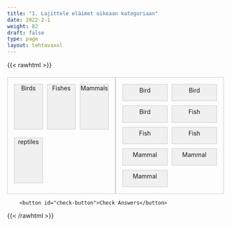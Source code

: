 ```yaml
---
title: "1. Lajittele eläimet oikeaan kategoriaan"
date: 2022-2-1
weight: 82
draft: false
type: page
layout: tehtavaxxl
---
```

{{< rawhtml >}}
    <div class="container">

   <div class="game-area">
            <div class="categories">
                <div class="category" data-category="bird">Birds</div>
                <div class="category" data-category="fish">Fishes</div>
                <div class="category" data-category="mammal">Mammals</div>
            <div class="category" data-category="reptile">reptiles</div>
            </div>
            <div class="animals">
                <div class="animal" draggable="true" data-category="bird">Bird</div>
                <div class="animal" draggable="true" data-category="bird">Bird</div>
                <div class="animal" draggable="true" data-category="bird">Bird</div>
                <div class="animal" draggable="true" data-category="fish">Fish</div>
                <div class="animal" draggable="true" data-category="fish">Fish</div>
                <div class="animal" draggable="true" data-category="fish">Fish</div>
                <div class="animal" draggable="true" data-category="mammal">Mammal</div>
                <div class="animal" draggable="true" data-category="mammal">Mammal</div>
                <div class="animal" draggable="true" data-category="mammal">Mammal</div>
            </div>
        </div> 
      </div>
        
        <button id="check-button">Check Answers</button>


<style>

.container {
    text-align: center;
    margin-top: 20px;
}

.game-area {
    display: flex;
    justify-content: space-between;
    margin-top: 20px;
}

.categories {
    flex: 1;
    border: 1px solid #ccc;
    padding: 10px;
    display: grid;
    grid-template-columns: repeat(3, 1fr);

}

.category {
    background-color: #f0f0f0;
    border: 1px solid #ccc;
    margin: 5px;
    cursor: pointer;
    margin-bottom: 1em;
    padding-bottom: 1em;
}

.animals {
    grid-template-columns: repeat(2, 1fr);
    flex: 1;
    border: 1px solid #ccc;
    padding: 10px;
    display: grid;
}

.animal {
    background-color: #f0f0f0;
    border: 1px solid #ccc;
    padding: 5px;
    margin: 5px;
    cursor: pointer;
    height: 2em;
}

#check-button {
    margin-top: 20px;
    padding: 10px 20px;
    font-size: 16px;
    background-color: #007bff;
    color: #fff;
    border: none;
    cursor: pointer;
}

#check-button:hover {
    background-color: #0056b3;
}

</style>

<script>
const animals = document.querySelectorAll('.animal');
const categories = document.querySelectorAll('.category');
const checkButton = document.getElementById('check-button');
let currentDraggedItem = null;

animals.forEach((animal) => {
    animal.addEventListener('dragstart', (e) => {
        currentDraggedItem = animal;
        e.dataTransfer.setData('text/plain', animal.textContent);
    });

    animal.addEventListener('dragend', () => {
        currentDraggedItem = null;
    });
});

categories.forEach((category) => {
    category.addEventListener('dragover', (e) => {
        e.preventDefault();
    });

    category.addEventListener('drop', (e) => {
        e.preventDefault();
        if (currentDraggedItem) {
            const categoryType = category.getAttribute('data-category');
            if (currentDraggedItem.getAttribute('data-category') === categoryType) {
                currentDraggedItem.classList.add('correct');
            } else {
                currentDraggedItem.classList.add('incorrect');
            }
            category.appendChild(currentDraggedItem);
            currentDraggedItem = null;
        }
    });
});

checkButton.addEventListener('click', () => {
    animals.forEach((animal) => {
        if (animal.classList.contains('correct')) {
            animal.style.backgroundColor = 'green';
            animal.removeAttribute('draggable');
        } else if (animal.classList.contains('incorrect')) {
            animal.style.backgroundColor = 'red';
        }
    });
});

function drop(ev) {
    ev.preventDefault();
    var data=ev.dataTransfer.getData("Text");
    ev.target.appendChild(document.getElementById(data));
}

</script>

{{< /rawhtml >}}